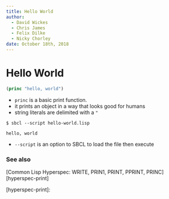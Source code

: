 ```yaml
---
title: Hello World
author:
  - David Wickes
  - Chris James
  - Felix Dilke
  - Nicky Chorley
date: October 18th, 2018
---
```

# Hello World

```lisp
(princ "hello, world")
```

- `princ` is a basic print function.
- it prints an object in a way that looks good for humans
- string literals are delimited with a `"`

```shell
$ sbcl --script hello-world.lisp

hello, world
```

- `--script` is an option to SBCL to load the file then execute

### See also
[Common Lisp Hyperspec: WRITE, PRIN1, PRINT, PPRINT, PRINC][hyperspec-print]

[hyperspec-print]:
